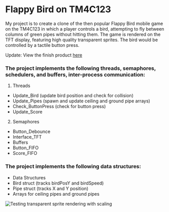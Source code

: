 # Flappy Bird on TM4C123
My project is to create a clone of the then popular Flappy Bird mobile game on the TM4C123 in which a player controls a bird, attempting to fly between columns of green pipes without hitting them. The game is rendered on the TFT display, featuring high quality transparent sprites. The bird would be controlled by a tactile button press.

Update: View the finish product [here]([https://website-name.com](https://youtu.be/Iz33P4g_INo))

### The project implements the following threads, semaphores, schedulers, and buffers, inter-process communication:
1. Threads
- Update_Bird (update bird position and check for collision)
- Update_Pipes (spawn and update ceiling and ground pipe arrays)
- Check_ButtonPress (check for button press)
- Update_Score
2. Semaphores
- Button_Debounce
- Interface_TFT
- Buffers
- Button_FIFO
- Score_FIFO
### The project implements the following data structures: 
- Data Structures
- Bird struct (tracks birdPosY and birdSpeed)
- Pipe struct (tracks X and Y position)
- Arrays for ceiling pipes and ground pipes

![Testing transparent sprite rendering with scaling](https://raw.githubusercontent.com/zCriminalArtist/EEL4745C-Final-Project/master/rendering.png "Testing transparent sprite rendering with scaling")
